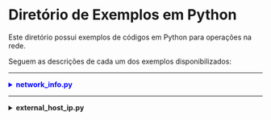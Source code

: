 # Diretório de Exemplos em Python

Este diretório possui exemplos de códigos em Python para operações na rede.

Seguem as descrições de cada um dos exemplos disponibilizados:

---

<details>
  <summary style="color: blue;"><b>network_info.py</b></summary>

  <p style="color: green;">
    Este programa foi desenvolvido para obter informações de rede (como IP, máscara de sub-rede, gateway e servidor DHCP) e listar todos os IPs válidos na rede local. Ele é compatível com sistemas Windows, Linux e macOS.
  </p>

  <p style="color: green;">
    <strong>Funcionalidades:</strong>
  </p>

  <ul style="color: green;">
    <li><strong>Obtenção de informações de rede</strong>:
      <ul>
        <li>IP local.</li>
        <li>Máscara de sub-rede.</li>
        <li>Gateway padrão.</li>
        <li>Servidor DHCP.</li>
        <li>Conversão da máscara de sub-rede para formato CIDR.</li>
      </ul>
    </li>
    <li><strong>Listagem de IPs válidos</strong>:
      <ul>
        <li>Gera uma lista de todos os IPs válidos na rede local com base no IP e na máscara de sub-rede.</li>
      </ul>
    </li>
  </ul>

  <p style="color: green;">
    <strong>Como funciona:</strong>
  </p>

  <p style="color: green;">
    O programa utiliza comandos do sistema operacional (<code>ipconfig</code> no Windows e <code>ifconfig</code> no Linux/macOS) para obter as informações de rede. Em seguida, ele converte a máscara de sub-rede para o formato CIDR e calcula todos os IPs válidos na rede.
  </p>
</details>

---

<details>
  <summary><b>external_host_ip.py</b></summary>

  Este programa foi desenvolvido para obter informações básicas de rede, como o nome do host, o IP interno (local) e o IP externo da rede. Ele utiliza a biblioteca `socket` para obter o nome do host e o IP interno, e a biblioteca `requests` para consultar o IP externo por meio do serviço `checkip.amazonaws.com` da AWS.

  **Funcionalidades:**

  - ***Obtenção do nome do host***:
    - Retorna o nome do computador na rede local.

  - ***Obtenção do IP interno***:
    - Retorna o endereço IP local do computador na rede.

  - ***Obtenção do IP externo***:
    - Consulta o IP público da rede por meio do serviço `checkip.amazonaws.com`.

  - ***Tratamento de erros***:
    - Verifica se a requisição ao serviço de IP externo foi bem-sucedida e exibe uma mensagem de erro caso contrário.

  **Como funciona:**

  O programa utiliza a função `socket.gethostname()` para obter o nome do host e `socket.gethostbyname()` para obter o IP interno. Para o IP externo, ele faz uma requisição HTTP GET ao serviço `checkip.amazonaws.com` e trata possíveis erros de conexão ou falhas na requisição.

  **Serviço da AWS utilizado: `checkip.amazonaws.com`**

  O `checkip.amazonaws.com` é um serviço simples e gratuito fornecido pela **Amazon Web Services (AWS)** que retorna o endereço IP público da rede a partir da qual a requisição é feita. Ele é amplamente utilizado por desenvolvedores para obter o IP externo de forma rápida e confiável.

  - ***Como o serviço funciona:***
    Quando você faz uma requisição HTTP GET para `https://checkip.amazonaws.com`, o serviço retorna o IP público da sua rede em formato de texto puro. Por exemplo:
    ```bash
    $ curl https://checkip.amazonaws.com
    123.45.67.89
    ```

  - ***Por que a AWS oferece esse serviço?***
    A AWS disponibiliza o `checkip.amazonaws.com` como uma utilidade pública para desenvolvedores e usuários que precisam de uma maneira fácil de obter o IP externo de uma rede. Ele é frequentemente usado em scripts, automações ou para configurar regras de firewall dinâmicas, como em grupos de segurança da AWS.

  - ***Confiabilidade:***
    Como é um serviço da AWS, ele é altamente confiável e estável. No entanto, é sempre bom ter alternativas (como `ipify.org`, `ifconfig.me`, etc.) caso o serviço esteja temporariamente indisponível.

  **Dependências:**

  Para utilizar este programa, é necessário instalar a biblioteca `requests`. Isso pode ser feito utilizando o gerenciador de pacotes `pip` com o seguinte comando:

  ```bash
    pip install requests
  ```
  Para mais informações sobre a biblioteca `requests`, consulte a [documentação oficial](https://pypi.org/project/requests/).
